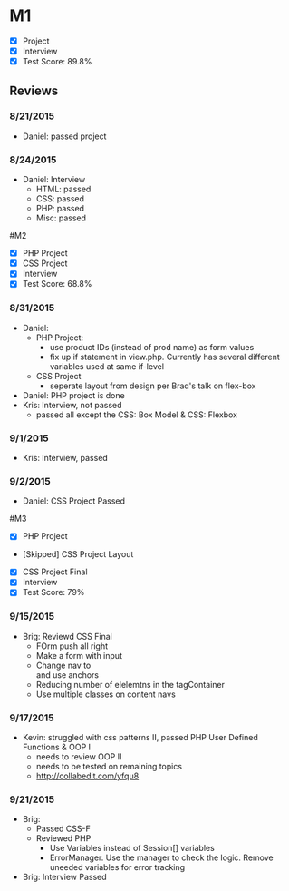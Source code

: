 # M1

- [x] Project
- [x] Interview
- [x] Test Score: 89.8%

## Reviews

### 8/21/2015
- Daniel: passed project

### 8/24/2015
- Daniel: Interview
  - HTML: passed
  - CSS: passed
  - PHP: passed
  - Misc: passed

#M2

- [x] PHP Project
- [x] CSS Project
- [x] Interview
- [x] Test Score: 68.8%
 
### 8/31/2015
- Daniel: 
  - PHP Project:
    - use product IDs (instead of prod name) as form values
    - fix up if statement in view.php. Currently has several different variables used at same if-level
  - CSS Project
    - seperate layout from design per Brad's talk on flex-box
- Daniel: PHP project is done
- Kris: Interview, not passed
  - passed all except the CSS: Box Model & CSS: Flexbox

### 9/1/2015
- Kris: Interview, passed
 
### 9/2/2015
- Daniel: CSS Project Passed

#M3

- [x] PHP Project
- [Skipped] CSS Project Layout
- [x] CSS Project Final
- [x] Interview
- [x] Test Score: 79%
 
### 9/15/2015
- Brig: Reviewd CSS Final
  - FOrm push all right
  - Make a form with input
  - Change nav to <nav> and use anchors
  - Reducing number of elelemtns in the tagContainer
  - Use multiple classes on content navs

### 9/17/2015

- Kevin: struggled with css patterns II, passed PHP User Defined Functions & OOP I
  - needs to review OOP II
  - needs to be tested on remaining topics
  - http://collabedit.com/yfqu8

### 9/21/2015

- Brig: 
  - Passed CSS-F 
  - Reviewed PHP
    - Use Variables instead of Session[] variables
    - ErrorManager. Use the manager to check the logic. Remove uneeded variables for error tracking
- Brig: Interview Passed
